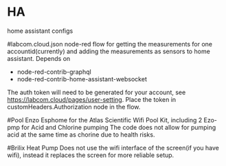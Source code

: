 # HA
home assistant configs



#labcom.cloud.json
node-red flow for getting the measurements for one accountid(currently) and adding the measurements as sensors to home assistant. Depends on 
- node-red-contrib-graphql
- node-red-contrib-home-assistant-websocket

The auth token will need to be generated for your account, see https://labcom.cloud/pages/user-setting. Place the token in customHeaders.Authorization node in the flow.

#Pool Enzo
Esphome for the Atlas Scientific Wifi Pool Kit, including 2 Ezo-pmp for Acid and Chlorine pumping
The code does not allow for pumping acid at the same time as chorine due to health risks.

#Brilix Heat Pump
Does not use the wifi interface of the screen(if you have wifi), instead it replaces the screen for more reliable setup.
